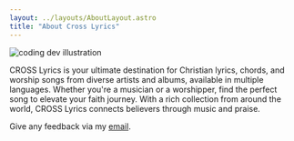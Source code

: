 ```yaml
---
layout: ../layouts/AboutLayout.astro
title: "About Cross Lyrics"
---
```


<div>
  <img src="/assets/dev.svg" class="sm:w-1/2 mx-auto" alt="coding dev illustration">
</div>


CROSS Lyrics is your ultimate destination for Christian lyrics, chords,
and worship songs from diverse artists and albums, available in multiple languages.
Whether you're a musician or a worshipper, find the perfect song to elevate your faith journey.
With a rich collection from around the world, CROSS Lyrics connects believers through music and praise.


Give any feedback via my [email](mailto:sureshedison77@gmail.com).
